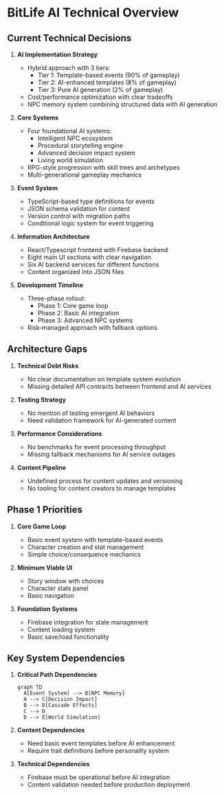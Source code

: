 # BitLife AI Technical Overview

## Current Technical Decisions

1. **AI Implementation Strategy**
   - Hybrid approach with 3 tiers:
     - Tier 1: Template-based events (90% of gameplay)
     - Tier 2: AI-enhanced templates (8% of gameplay)
     - Tier 3: Pure AI generation (2% of gameplay)
   - Cost/performance optimization with clear tradeoffs
   - NPC memory system combining structured data with AI generation

2. **Core Systems**
   - Four foundational AI systems:
     - Intelligent NPC ecosystem
     - Procedural storytelling engine
     - Advanced decision impact system
     - Living world simulation
   - RPG-style progression with skill trees and archetypes
   - Multi-generational gameplay mechanics

3. **Event System**
   - TypeScript-based type definitions for events
   - JSON schema validation for content
   - Version control with migration paths
   - Conditional logic system for event triggering

4. **Information Architecture**
   - React/Typescript frontend with Firebase backend
   - Eight main UI sections with clear navigation
   - Six AI backend services for different functions
   - Content organized into JSON files

5. **Development Timeline**
   - Three-phase rollout:
     - Phase 1: Core game loop
     - Phase 2: Basic AI integration
     - Phase 3: Advanced NPC systems
   - Risk-managed approach with fallback options

## Architecture Gaps

1. **Technical Debt Risks**
   - No clear documentation on template system evolution
   - Missing detailed API contracts between frontend and AI services

2. **Testing Strategy**
   - No mention of testing emergent AI behaviors
   - Need validation framework for AI-generated content

3. **Performance Considerations**
   - No benchmarks for event processing throughput
   - Missing fallback mechanisms for AI service outages

4. **Content Pipeline**
   - Undefined process for content updates and versioning
   - No tooling for content creators to manage templates

## Phase 1 Priorities

1. **Core Game Loop**
   - Basic event system with template-based events
   - Character creation and stat management
   - Simple choice/consequence mechanics

2. **Minimum Viable UI**
   - Story window with choices
   - Character stats panel
   - Basic navigation

3. **Foundation Systems**
   - Firebase integration for state management
   - Content loading system
   - Basic save/load functionality

## Key System Dependencies

1. **Critical Path Dependencies**
   ```mermaid
   graph TD
     A[Event System] --> B[NPC Memory]
     A --> C[Decision Impact]
     B --> D[Cascade Effects]
     C --> D
     D --> E[World Simulation]
   ```

2. **Content Dependencies**
   - Need basic event templates before AI enhancement
   - Require trait definitions before personality system

3. **Technical Dependencies**
   - Firebase must be operational before AI integration
   - Content validation needed before production deployment